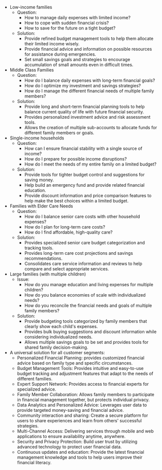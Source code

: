 - Low-income families  
  * Question:  
    * How to manage daily expenses with limited income?  
    * How to cope with sudden financial crisis?  
    * How to save for the future on a tight budget?  
  * Solution:  
    * Provide refined budget management tools to help them allocate their limited income wisely.  
    * Provide financial advice and information on possible resources for assistance during emergencies.  
    * Set small savings goals and strategies to encourage accumulation of small amounts even in difficult times.  
- Middle Class Families  
  * Question:  
    * How do I balance daily expenses with long-term financial goals?  
    * How do I optimize my investment and savings strategies?  
    * How do I manage the different financial needs of multiple family members?  
  * Solution:  
    * Provide long and short-term financial planning tools to help balance current quality of life with future financial security.  
    * Provides personalized investment advice and risk assessment tools.  
    * Allows the creation of multiple sub-accounts to allocate funds for different family members or goals.  
- Single-income households  
  * Question:  
    * How can I ensure financial stability with a single source of income?  
    * How do I prepare for possible income disruptions?  
    * How do I meet the needs of my entire family on a limited budget?  
  * Solution:  
    * Provide tools for tighter budget control and suggestions for saving money.  
    * Help build an emergency fund and provide related financial education.  
    * Provide discount information and price comparison features to help make the best choices within a limited budget.  
- Families with Elder Care Needs  
  * Question:  
    * How do I balance senior care costs with other household expenses?  
    * How do I plan for long-term care costs?  
    * How do I find affordable, high-quality care?  
  * Solution:  
    * Provides specialized senior care budget categorization and tracking tools.  
    * Provides long-term care cost projections and savings recommendations.  
    * Consolidates care service information and reviews to help compare and select appropriate services.  
- Large families (with multiple children)  
  * Issue:  
    * How do you manage education and living expenses for multiple children?  
    * How do you balance economies of scale with individualized needs?  
    * How do you reconcile the financial needs and goals of multiple family members?  
  * Solution:  
    * Provide budgeting tools categorized by family members that clearly show each child's expenses.  
    * Provides bulk buying suggestions and discount information while considering individualized needs.  
    * Allows multiple savings goals to be set and provides tools for shared family decision-making.  
- A universal solution for all customer segments:  
  * Personalized Financial Planning: provides customized financial advice based on family type and specific circumstances.  
  * Budget Management Tools: Provides intuitive and easy-to-use budget tracking and adjustment features that adapt to the needs of different families.  
  * Expert Support Network: Provides access to financial experts for specialized advice.  
  * Family Member Collaboration: Allows family members to participate in financial management together, but protects individual privacy.  
  * Data Analytics and Personalized Advice: Leverages user data to provide targeted money-saving and financial advice.  
  * Community interaction and sharing: Create a secure platform for users to share experiences and learn from others' successful strategies.  
  * Multi-Channel Access: Delivering services through mobile and web applications to ensure availability anytime, anywhere.  
  * Security and Privacy Protection: Build user trust by utilizing advanced technology to protect user financial data.  
  * Continuous updates and education: Provide the latest financial management knowledge and tools to help users improve their financial literacy.

